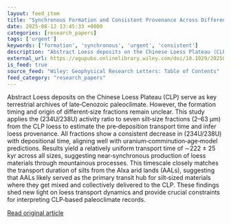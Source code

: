 ```yaml
---
layout: feed_item
title: "Synchronous Formation and Consistent Provenance Across Different Particle Sizes in Loess Deposits on the Chinese Loess Plateau"
date: 2025-08-12 13:45:33 +0000
categories: [research_papers]
tags: ['urgent']
keywords: ['formation', 'synchronous', 'urgent', 'consistent']
description: "Abstract Loess deposits on the Chinese Loess Plateau (CLP) serve as key terrestrial archives of late‐Cenozoic paleoclimate"
external_url: https://agupubs.onlinelibrary.wiley.com/doi/10.1029/2025GL115748?af=R
is_feed: true
source_feed: "Wiley: Geophysical Research Letters: Table of Contents"
feed_category: "research_papers"
---
```


Abstract Loess deposits on the Chinese Loess Plateau (CLP) serve as key terrestrial archives of late‐Cenozoic paleoclimate. However, the formation timing and origin of different‐size fractions remain unclear. This study applies the (234U/238U) activity ratio to seven silt‐size fractions (2–63 μm) from the CLP loess to estimate the pre‐deposition transport time and infer loess provenance. All fractions show a consistent decrease in (234U/238U) with depositional time, aligning well with uranium‐comminution‐age‐model predictions. Results yield a relatively uniform transport time of ∼222 ± 25 kyr across all sizes, suggesting near‐synchronous production of loess materials through mountainous processes. This timescale closely matches the transport duration of silts from the Alxa arid lands (AALs), suggesting that AALs likely served as the primary transit hub for silt‐sized materials where they get mixed and collectively delivered to the CLP. These findings shed new light on loess transport dynamics and provide crucial constraints for interpreting CLP‐based paleoclimate records.

[Read original article](https://agupubs.onlinelibrary.wiley.com/doi/10.1029/2025GL115748?af=R)
